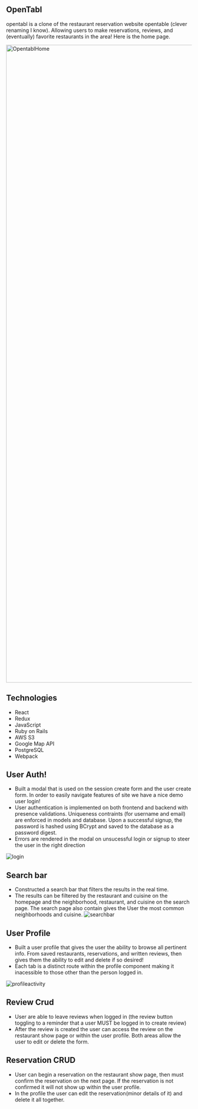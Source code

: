 

**OpenTabl**
-----------------------------
opentabl is a clone of the restaurant reservation website opentable (clever renaming I know). Allowing users to make reservations, reviews, and (eventually) favorite restaurants in the area! Here is the home page.

<img width="1729" alt="OpentablHome" src="https://user-images.githubusercontent.com/87534348/161307351-62795076-e176-4a16-96dc-b3e9dc93268d.png">

**Technologies**
------------------------
- React
- Redux
- JavaScript
- Ruby on Rails
- AWS S3
- Google Map API
- PostgreSQL
- Webpack

**User Auth**!
------------
- Built a modal that is used on the session create form and the user create form. In order to easily navigate features of site we have a nice demo user login!
- User authentication is implemented on both frontend and backend with presence validations. Uniqueness contraints (for username and email) are enforced in models and database. Upon a successful signup, the password is hashed using BCrypt and saved to the database as a password digest. 
- Errors are rendered in the modal on unsucessful login or signup to steer the user in the right direction 

![login](https://user-images.githubusercontent.com/87534348/166074817-7b18c24d-371f-409b-9482-f6c513dc167b.gif)


**Search bar**
-------------
- Constructed a search bar that filters the results in the real time. 
- The results can be filtered by the restaurant and cuisine on the homepage and the neighborhood, restaurant, and cuisine on the search page. The search page also contain gives the User the most common neighborhoods and cuisine. 
![searchbar](https://user-images.githubusercontent.com/87534348/166081259-da641b2a-f5e8-469c-bde0-6d1b7ca62ea6.gif)




**User Profile**
------------------
- Built a user profile that gives the user the ability to browse all pertinent info. From saved restaurants, reservations, and written reviews, then gives them the ability to edit and delete if so desired!
- Each tab is a distinct route within the profile component making it inacessible to those other than the person logged in. 

![profileactivity](https://user-images.githubusercontent.com/87534348/166076769-edc10802-9e7a-4559-bfe4-8d833c35f088.gif)

**Review Crud** 
----------------
- User are able to leave reviews when logged in (the review button toggling to a reminder that a user MUST be logged in to create review)
- After the review is created the user can access the review on the restaurant show page or within the user profile. Both areas allow the user to edit or delete the form. 

**Reservation CRUD** 
----------------
- User can begin a reservation on the restaurant show page, then must confirm the reservation on the next page. If the reservation is not confirmed it will not show up within the user profile. 
- In the profile the user can edit the reservation(minor details of it) and delete it all together. 





